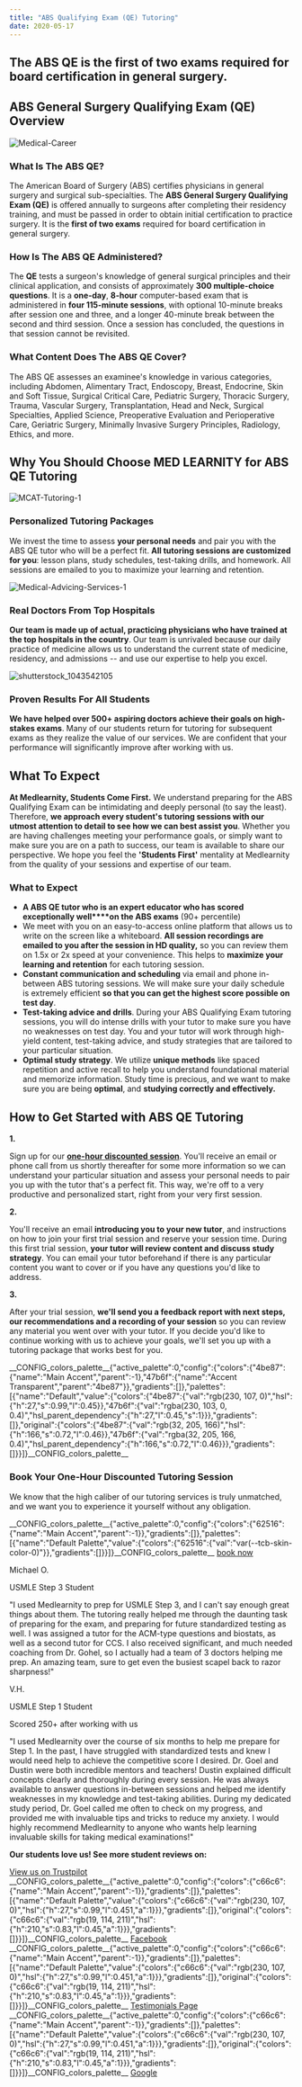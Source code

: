```yaml
---
title: "ABS Qualifying Exam (QE) Tutoring"
date: 2020-05-17
---
```


## The ABS QE is the first of two exams required for board certification in general surgery.

## ABS General Surgery Qualifying Exam (QE) Overview

![](//www.medlearnity.com/wp-content/uploads/2020/05/Medical-Career-1.jpg "Medical-Career")

### What Is The ABS QE?

The American Board of Surgery (ABS) certifies physicians in general surgery and surgical sub-specialties. The **ABS General Surgery Qualifying Exam (QE)** is offered annually to surgeons after completing their residency training, and must be passed in order to obtain initial certification to practice surgery. It is the **first of two exams** required for board certification in general surgery.

### How Is The ABS QE Administered?

The **QE** tests a surgeon's knowledge of general surgical principles and their clinical application, and consists of approximately **300 multiple-choice questions**. It is a **one-day**, **8-hour** computer-based exam that is administered in **four 115-minute sessions**, with optional 10-minute breaks after session one and three, and a longer 40-minute break between the second and third session. Once a session has concluded, the questions in that session cannot be revisited.

### What Content Does The ABS QE Cover?

The ABS QE assesses an examinee's knowledge in various categories, including Abdomen, Alimentary Tract, Endoscopy, Breast, Endocrine, Skin and Soft Tissue, Surgical Critical Care, Pediatric Surgery, Thoracic Surgery, Trauma, Vascular Surgery, Transplantation, Head and Neck, Surgical Specialties, Applied Science, Preoperative Evaluation and Perioperative Care, Geriatric Surgery, Minimally Invasive Surgery Principles, Radiology, Ethics, and more.

## Why You Should Choose MED LEARNITY for ABS QE Tutoring

![](//www.medlearnity.com/wp-content/uploads/2020/04/MCAT-Tutoring-1.jpg "MCAT-Tutoring-1")

### Personalized Tutoring Packages

We invest the time to assess **your personal needs** and pair you with the ABS QE tutor who will be a perfect fit. **All tutoring sessions are customized for you**: lesson plans, study schedules, test-taking drills, and homework. All sessions are emailed to you to maximize your learning and retention. 

![](//www.medlearnity.com/wp-content/uploads/2020/04/Medical-Advicing-Services-1-1.jpg "Medical-Advicing-Services-1")

### Real Doctors From Top Hospitals

**Our team is made up of actual, practicing physicians who have trained at the top hospitals in the country**. Our team is unrivaled because our daily practice of medicine allows us to understand the current state of medicine, residency, and admissions -- and use our expertise to help you excel.

![](//www.medlearnity.com/wp-content/uploads/2020/04/shutterstock_1043542105-scaled.jpg "shutterstock_1043542105")

### Proven Results For All Students

**We have helped over 500+ aspiring doctors achieve their goals on high-stakes exams**. Many of our students return for tutoring for subsequent exams as they realize the value of our services. We are confident that your performance will significantly improve after working with us.

## What To Expect

**At Medlearnity, Students Come First.** We understand preparing for the ABS Qualifying Exam can be intimidating and deeply personal (to say the least). Therefore, **we approach every student's tutoring sessions with our utmost attention to detail to see how we can best assist you**. Whether you are having challenges meeting your performance goals, or simply want to make sure you are on a path to success, our team is available to share our perspective. We hope you feel the **'Students First'** mentality at Medlearnity from the quality of your sessions and expertise of our team.

### **What to Expect**

- **A ABS QE tutor who is an expert educator who has scored exceptionally well****on the ABS exams** (90+ percentile)
- We meet with you on an easy-to-access online platform that allows us to write on the screen like a whiteboard. **All session recordings are emailed to you after the session in HD quality,** so you can review them on 1.5x or 2x speed at your convenience. This helps to **maximize your learning and retention** for each tutoring session.
- **Constant communication and scheduling** via email and phone in-between ABS tutoring sessions. We will make sure your daily schedule is extremely efficient **so that you can get the highest score possible on test day**.
- **Test-taking advice and drills**. During your ABS Qualifying Exam tutoring sessions, you will do intense drills with your tutor to make sure you have no weaknesses on test day. You and your tutor will work through high-yield content, test-taking advice, and study strategies that are tailored to your particular situation.
- **Optimal study strategy**. We utilize **unique methods** like spaced repetition and active recall to help you understand foundational material and memorize information. Study time is precious, and we want to make sure you are being **optimal**, and **studying correctly and effectively.**

## How to Get Started with ABS QE Tutoring

**1.**

Sign up for our [**one-hour discounted session**](/purchase-discounted-session/). You'll receive an email or phone call from us shortly thereafter for some more information so we can understand your particular situation and assess your personal needs to pair you up with the tutor that's a perfect fit. This way, we're off to a very productive and personalized start, right from your very first session.

**2.**

You'll receive an email **introducing you to your new tutor**, and instructions on how to join your first trial session and reserve your session time. During this first trial session, **your tutor will review content and discuss study strategy**. You can email your tutor beforehand if there is any particular content you want to cover or if you have any questions you'd like to address.

**3.**

After your trial session, **we'll send you a feedback report with next steps, our recommendations and a recording of your session** so you can review any material you went over with your tutor. If you decide you'd like to continue working with us to achieve your goals, we'll set you up with a tutoring package that works best for you.

\_\_CONFIG\_colors\_palette\_\_{"active\_palette":0,"config":{"colors":{"4be87":{"name":"Main Accent","parent":-1},"47b6f":{"name":"Accent Transparent","parent":"4be87"}},"gradients":\[\]},"palettes":\[{"name":"Default","value":{"colors":{"4be87":{"val":"rgb(230, 107, 0)","hsl":{"h":27,"s":0.99,"l":0.45}},"47b6f":{"val":"rgba(230, 103, 0, 0.4)","hsl\_parent\_dependency":{"h":27,"l":0.45,"s":1}}},"gradients":\[\]},"original":{"colors":{"4be87":{"val":"rgb(32, 205, 166)","hsl":{"h":166,"s":0.72,"l":0.46}},"47b6f":{"val":"rgba(32, 205, 166, 0.4)","hsl\_parent\_dependency":{"h":166,"s":0.72,"l":0.46}}},"gradients":\[\]}}\]}\_\_CONFIG\_colors\_palette\_\_

### **Book Your One-Hour Discounted Tutoring Session**

[](/start-here/)We know that the high caliber of our tutoring services is truly unmatched, and we want you to experience it yourself without any obligation.

\_\_CONFIG\_colors\_palette\_\_{"active\_palette":0,"config":{"colors":{"62516":{"name":"Main Accent","parent":-1}},"gradients":\[\]},"palettes":\[{"name":"Default Palette","value":{"colors":{"62516":{"val":"var(--tcb-skin-color-0)"}},"gradients":\[\]}}\]}\_\_CONFIG\_colors\_palette\_\_ [book now](/purchase-discounted-session/)

Michael O.

USMLE Step 3 Student

"I used Medlearnity to prep for USMLE Step 3, and I can't say enough great things about them. The tutoring really helped me through the daunting task of preparing for the exam, and preparing for future standardized testing as well. I was assigned a tutor for the ACM-type questions and biostats, as well as a second tutor for CCS. I also received significant, and much needed coaching from Dr. Gohel, so I actually had a team of 3 doctors helping me prep. An amazing team, sure to get even the busiest scapel back to razor sharpness!"

V.H.

USMLE Step 1 Student

Scored 250+ after working with us

"I used Medlearnity over the course of six months to help me prepare for Step 1. In the past, I have struggled with standardized tests and knew I would need help to achieve the competitive score I desired. Dr. Goel and Dustin were both incredible mentors and teachers! Dustin explained difficult concepts clearly and thoroughly during every session. He was always available to answer questions in-between sessions and helped me identify weaknesses in my knowledge and test-taking abilities. During my dedicated study period, Dr. Goel called me often to check on my progress, and provided me with invaluable tips and tricks to reduce my anxiety. I would highly recommend Medlearnity to anyone who wants help learning invaluable skills for taking medical examinations!"

**Our students love us! See more student reviews on:**

[View us on Trustpilot](https://www.trustpilot.com/review/medlearnity.com) \_\_CONFIG\_colors\_palette\_\_{"active\_palette":0,"config":{"colors":{"c66c6":{"name":"Main Accent","parent":-1}},"gradients":\[\]},"palettes":\[{"name":"Default Palette","value":{"colors":{"c66c6":{"val":"rgb(230, 107, 0)","hsl":{"h":27,"s":0.99,"l":0.451,"a":1}}},"gradients":\[\]},"original":{"colors":{"c66c6":{"val":"rgb(19, 114, 211)","hsl":{"h":210,"s":0.83,"l":0.45,"a":1}}},"gradients":\[\]}}\]}\_\_CONFIG\_colors\_palette\_\_ [Facebook](https://www.facebook.com/medlearnity/reviews) \_\_CONFIG\_colors\_palette\_\_{"active\_palette":0,"config":{"colors":{"c66c6":{"name":"Main Accent","parent":-1}},"gradients":\[\]},"palettes":\[{"name":"Default Palette","value":{"colors":{"c66c6":{"val":"rgb(230, 107, 0)","hsl":{"h":27,"s":0.99,"l":0.451,"a":1}}},"gradients":\[\]},"original":{"colors":{"c66c6":{"val":"rgb(19, 114, 211)","hsl":{"h":210,"s":0.83,"l":0.45,"a":1}}},"gradients":\[\]}}\]}\_\_CONFIG\_colors\_palette\_\_ [Testimonials Page](https://www.medlearnity.com/student-testimonials/) \_\_CONFIG\_colors\_palette\_\_{"active\_palette":0,"config":{"colors":{"c66c6":{"name":"Main Accent","parent":-1}},"gradients":\[\]},"palettes":\[{"name":"Default Palette","value":{"colors":{"c66c6":{"val":"rgb(230, 107, 0)","hsl":{"h":27,"s":0.99,"l":0.451,"a":1}}},"gradients":\[\]},"original":{"colors":{"c66c6":{"val":"rgb(19, 114, 211)","hsl":{"h":210,"s":0.83,"l":0.45,"a":1}}},"gradients":\[\]}}\]}\_\_CONFIG\_colors\_palette\_\_ [Google](https://www.google.com/search?sxsrf=ALeKk02Np3zuLpVvWHuLh8YQxCysUEKy4Q%3A1588046050926&ei=4qinXouTOPGzytMPwPe00Ag&q=medlearnity+google+reviews&oq=medlearnity+google+reviews&gs_lcp=CgZwc3ktYWIQAzIECCMQJ1CEKljpMWCBM2gAcAB4AIABXIgBtAaSAQIxMJgBAKABAaoBB2d3cy13aXo&sclient=psy-ab&ved=0ahUKEwiLjILGnIrpAhXxmXIEHcA7DYoQ4dUDCAw&uact=5#lrd=0x89c25981baf77257:0xf372ef78c42cfd0b,1,,,)
